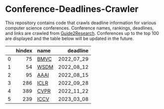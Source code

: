 # Conference-Deadlines-Crawler 

 This repository contains code that crawls deadline information for various computer science conferences. Conference names, rankings, deadlines, and links are crawled from [Guide2Research](https://www.guide2research.com/topconf/machine-learning). Conferences up to the top 100 are displayed and the table below will be updated in the future.

|    |   hindex | name                                          |   deadline |
|---:|---------:|:----------------------------------------------|-----------:|
|  0 |       75 | [BMVC](https://www.bmvc2022.org)              | 2022_07_29 |
|  1 |       54 | [WSDM](https://www.wsdm-conference.org/2023/) | 2022_08_12 |
|  2 |       95 | [AAAI](https://aaai.org/Conferences/AAAI-23/) | 2022_08_15 |
|  3 |      286 | [ICLR](https://iclr.cc/)                      | 2022_09_28 |
|  4 |      389 | [CVPR](http://cvpr2023.thecvf.com/)           | 2022_11_22 |
|  5 |      239 | [ICCV](http://iccv2023.thecvf.com/)           | 2023_03_08 |